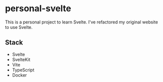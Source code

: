 # personal-svelte

This is a personal project to learn Svelte. I've refactored my original website to use Svelte.

## Stack

- Svelte
- SvelteKit
- Vite
- TypeScript
- Docker
